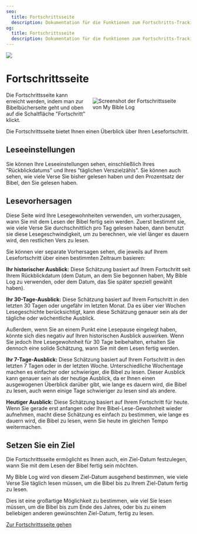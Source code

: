 ```yaml
---
seo:
  title: Fortschrittsseite
  description: Dokumentation für die Funktionen zum Fortschritts-Tracking und zur Zielsetzung von My Bible Log
og:
  title: Fortschrittsseite
  description: Dokumentation für die Funktionen zum Fortschritts-Tracking und zur Zielsetzung von My Bible Log
---
```


![](/share.jpg)

# Fortschrittsseite

<div style="width: 50%; float: right; margin: 1rem">
  <img alt="Screenshot der Fortschrittsseite von My Bible Log" src="/screenshots/sc13-progress.jpg" />
</div>

Die Fortschrittsseite kann erreicht werden, indem man zur Bibelbücherseite geht und oben auf die Schaltfläche "Fortschritt" klickt.

Die Fortschrittsseite bietet Ihnen einen Überblick über Ihren Lesefortschritt.

## Leseeinstellungen

Sie können Ihre Leseeinstellungen sehen, einschließlich Ihres "Rückblickdatums" und Ihres "täglichen Verszielzähls".
Sie können auch sehen, wie viele Verse Sie bisher gelesen haben und den Prozentsatz der Bibel, den Sie gelesen haben.

## Lesevorhersagen

Diese Seite wird Ihre Lesegewohnheiten verwenden, um vorherzusagen, wann Sie mit dem Lesen der Bibel fertig sein werden.
Zuerst bestimmt sie, wie viele Verse Sie durchschnittlich pro Tag gelesen haben, dann benutzt sie diese Lesegeschwindigkeit,
um zu berechnen, wie viel länger es dauern wird, den restlichen Vers zu lesen.

Sie können vier separate Vorhersagen sehen, die jeweils auf Ihrem Lesefortschritt über einen bestimmten Zeitraum basieren:

**Ihr historischer Ausblick:**
Diese Schätzung basiert auf Ihrem Fortschritt seit Ihrem Rückblickdatum (dem Datum, an dem Sie begonnen haben, My Bible Log zu verwenden, oder dem Datum, das Sie später speziell gewählt haben).

**Ihr 30-Tage-Ausblick:**
Diese Schätzung basiert auf Ihrem Fortschritt in den letzten 30 Tagen oder ungefähr im letzten Monat.
Da es über vier Wochen Lesegeschichte berücksichtigt, kann diese Schätzung genauer sein als der tägliche oder wöchentliche Ausblick.

Außerdem, wenn Sie an einem Punkt eine Lesepause eingelegt haben, könnte sich dies negativ auf Ihren historischen Ausblick auswirken.
Wenn Sie jedoch Ihre Lesegewohnheit für 30 Tage beibehalten, erhalten Sie dennoch eine solide Schätzung, wann Sie mit dem Lesen fertig werden.

**Ihr 7-Tage-Ausblick:**
Diese Schätzung basiert auf Ihrem Fortschritt in den letzten 7 Tagen oder in der letzten Woche.
Unterschiedliche Wochentage machen es einfacher oder schwieriger, die Bibel zu lesen.
Dieser Ausblick kann genauer sein als der heutige Ausblick, da er Ihnen einen ausgewogenen Überblick darüber gibt,
wie lange es dauern wird, die Bibel zu lesen, auch wenn einige Tage schwieriger zu lesen sind als andere.

**Heutiger Ausblick:**
Diese Schätzung basiert auf Ihrem Fortschritt für heute.
Wenn Sie gerade erst anfangen oder Ihre Bibel-Lese-Gewohnheit wieder aufnehmen, macht diese Schätzung es einfach
zu bestimmen, wie lange es dauern wird, die Bibel zu lesen, wenn Sie heute im gleichen Tempo weitermachen.

## Setzen Sie ein Ziel

Die Fortschrittsseite ermöglicht es Ihnen auch, ein Ziel-Datum festzulegen, wann Sie mit dem Lesen der Bibel fertig sein möchten.

My Bible Log wird von diesem Ziel-Datum ausgehend bestimmen, wie viele Verse Sie täglich lesen müssen,
um die Bibel bis zu Ihrem Ziel-Datum fertig zu lesen.

Dies ist eine großartige Möglichkeit zu bestimmen, wie viel Sie lesen müssen, um die Bibel bis zum Ende des Jahres, oder bis zu einem beliebigen anderen gewünschten Ziel-Datum, fertig zu lesen.

<div class="buttons">
  <a class="button is-light" href="/progress">Zur Fortschrittsseite gehen</a>
</div>
